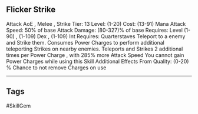 ## Flicker Strike
Attack
AoE , Melee , Strike
Tier: 13
Level: (1-20)
Cost: (13-91) Mana
Attack Speed: 50% of base
Attack Damage: (80-327)% of base
Requires: Level (1-90) , (1-109) Dex , (1-109) Int
Requires: Quarterstaves
Teleport to a enemy and Strike them. Consumes Power Charges to perform additional teleporting Strikes on nearby enemies.
Teleports and Strikes 2 additional times per Power Charge , with 285% more Attack Speed
You cannot gain Power Charges while using this Skill
Additional Effects From Quality:
(0-20) % Chance to not remove Charges on use

---
## Tags
#SkillGem
